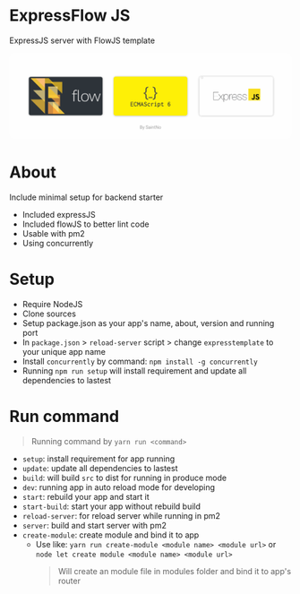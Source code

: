# ExpressFlow JS

ExpressJS server with FlowJS template

<p align="center">
    <img style="border-radius: 8px" src="./intro.png">
</p>

# About

Include minimal setup for backend starter

- Included expressJS
- Included flowJS to better lint code
- Usable with pm2
- Using concurrently

# Setup

- Require NodeJS
- Clone sources
- Setup package.json as your app's name, about, version and running port
- In `package.json` > `reload-server` script > change `expresstemplate` to your unique app name
- Install `concurrently` by command: `npm install -g concurrently`
- Running `npm run setup` will install requirement and update all dependencies to lastest

# Run command

> Running command by `yarn run <command>`

- `setup`: install requirement for app running
- `update`: update all dependencies to lastest
- `build`: will build `src` to dist for running in produce mode
- `dev`: running app in auto reload mode for developing
- `start`: rebuild your app and start it
- `start-build`: start your app without rebuild build
- `reload-server`: for reload server while running in pm2
- `server`: build and start server with pm2
- `create-module`: create module and bind it to app
  - Use like: `yarn run create-module <module name> <module url>` or `node let create module <module name> <module url>`
    > Will create an module file in modules folder and bind it to app's router